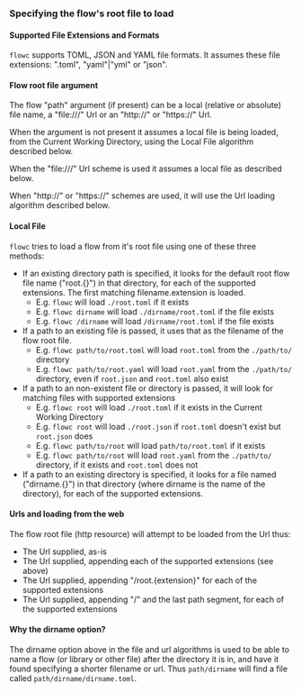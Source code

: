 ### Specifying the flow's root file to load
#### Supported File Extensions and Formats
`flowc` supports TOML, JSON and YAML file formats. It assumes these file extensions: ".toml", "yaml"|"yml" or "json".

#### Flow root file argument
The flow "path" argument (if present) can be a local (relative or absolute) file name, a "file:///" Url or an
"http://" or "https://" Url.

When the argument is not present it assumes a local file is being loaded, from the Current Working Directory,
using the Local File algorithm described below.

When the "file:///" Url scheme is used it assumes a local file as described below.

When "http://" or "https://" schemes are used, it will use the Url loading algorithm described below.

#### Local File
`flowc` tries to load a flow from it's root file using one of these three methods:
* If an existing directory path is specified, it looks for the default root flow file name ("root.{}") in that 
  directory, for each of the supported extensions. The first matching filename.extension is loaded.
  * E.g. `flowc` will load `./root.toml` if it exists
  * E.g. `flowc dirname` will load `./dirname/root.toml` if the file exists
  * E.g. `flowc /dirname` will load `/dirname/root.toml` if the file exists
* If a path to an existing file is passed, it uses that as the filename of the flow root file.
  * E.g. `flowc path/to/root.toml` will load `root.toml` from the `./path/to/` directory
  * E.g. `flowc path/to/root.yaml` will load `root.yaml` from the `./path/to/` directory, even if `root.json` 
  and `root.toml` also exist 
* If a path to an non-existent file or directory is passed, it will look for matching files with supported extensions
  * E.g. `flowc root` will load `./root.toml` if it exists in the Current Working Directory
  * E.g. `flowc root` will load `./root.json` if `root.toml` doesn't exist but `root.json` does
  * E.g. `flowc path/to/root` will load `path/to/root.toml` if it exists
  * E.g. `flowc path/to/root` will load `root.yaml` from the `./path/to/` directory, if it exists and `root.toml`
  does not
* If a path to an existing directory is specified, it looks for a file named ("dirname.{}") in that
  directory (where dirname is the name of the directory), for each of the supported extensions.

#### Urls and loading from the web
The flow root file (http resource) will attempt to be loaded from the Url thus:
* The Url supplied, as-is
* The Url supplied, appending each of the supported extensions (see above)
* The Url supplied, appending "/root.{extension}" for each of the supported extensions
* The Url supplied, appending "/" and the last path segment, for each of the supported extensions

#### Why the dirname option?
The dirname option above in the file and url algorithms is used to be able to name a flow (or library or other
file) after the directory it is in, and have it found specifying a shorter filename or url. Thus `path/dirname`
will find a file called `path/dirname/dirname.toml`.